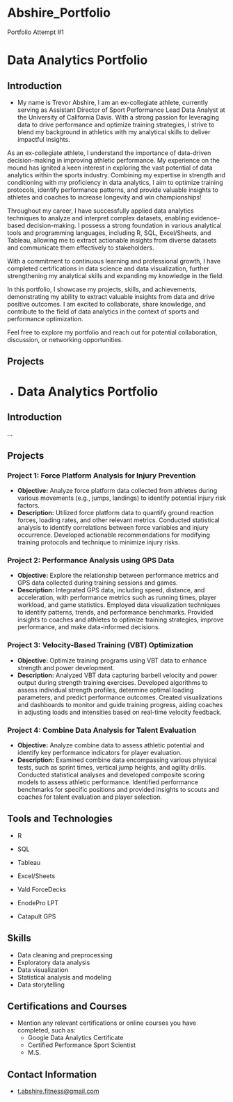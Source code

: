 # Abshire_Portfolio
Portfolio Attempt #1

# Data Analytics Portfolio

## Introduction
- My name is Trevor Abshire, I am an ex-collegiate athlete, currently serving as Assistant Director of Sport Performance Lead Data Analyst at the University of California Davis. With a strong passion for leveraging data to drive performance and optimize training strategies, I strive to blend my background in athletics with my analytical skills to deliver impactful insights.

As an ex-collegiate athlete, I understand the importance of data-driven decision-making in improving athletic performance. My experience on the mound has ignited a keen interest in exploring the vast potential of data analytics within the sports industry. Combining my expertise in strength and conditioning with my proficiency in data analytics, I aim to optimize training protocols, identify performance patterns, and provide valuable insights to athletes and coaches to increase longevity and win championships!

Throughout my career, I have successfully applied data analytics techniques to analyze and interpret complex datasets, enabling evidence-based decision-making. I possess a strong foundation in various analytical tools and programming languages, including R, SQL, Excel/Sheets, and Tableau, allowing me to extract actionable insights from diverse datasets and communicate them effectively to stakeholders.

With a commitment to continuous learning and professional growth, I have completed certifications in data science and data visualization, further strengthening my analytical skills and expanding my knowledge in the field.

In this portfolio, I showcase my projects, skills, and achievements, demonstrating my ability to extract valuable insights from data and drive positive outcomes. I am excited to collaborate, share knowledge, and contribute to the field of data analytics in the context of sports and performance optimization.

Feel free to explore my portfolio and reach out for potential collaboration, discussion, or networking opportunities.

## Projects
- # Data Analytics Portfolio

## Introduction
...

## Projects

### Project 1: Force Platform Analysis for Injury Prevention
- **Objective:** Analyze force platform data collected from athletes during various movements (e.g., jumps, landings) to identify potential injury risk factors.
- **Description:** Utilized force platform data to quantify ground reaction forces, loading rates, and other relevant metrics. Conducted statistical analysis to identify correlations between force variables and injury occurrence. Developed actionable recommendations for modifying training protocols and technique to minimize injury risks.

### Project 2: Performance Analysis using GPS Data
- **Objective:** Explore the relationship between performance metrics and GPS data collected during training sessions and games.
- **Description:** Integrated GPS data, including speed, distance, and acceleration, with performance metrics such as running times, player workload, and game statistics. Employed data visualization techniques to identify patterns, trends, and performance benchmarks. Provided insights to coaches and athletes to optimize training strategies, improve performance, and make data-informed decisions.

### Project 3: Velocity-Based Training (VBT) Optimization
- **Objective:** Optimize training programs using VBT data to enhance strength and power development.
- **Description:** Analyzed VBT data capturing barbell velocity and power output during strength training exercises. Developed algorithms to assess individual strength profiles, determine optimal loading parameters, and predict performance outcomes. Created visualizations and dashboards to monitor and guide training progress, aiding coaches in adjusting loads and intensities based on real-time velocity feedback.

### Project 4: Combine Data Analysis for Talent Evaluation
- **Objective:** Analyze combine data to assess athletic potential and identify key performance indicators for player evaluation.
- **Description:** Examined combine data encompassing various physical tests, such as sprint times, vertical jump heights, and agility drills. Conducted statistical analyses and developed composite scoring models to assess athletic performance. Identified performance benchmarks for specific positions and provided insights to scouts and coaches for talent evaluation and player selection.


## Tools and Technologies
  - R
  - SQL
  - Tableau
  - Excel/Sheets

  - Vald ForceDecks
  - EnodePro LPT
  - Catapult GPS
  
## Skills
  - Data cleaning and preprocessing
  - Exploratory data analysis
  - Data visualization
  - Statistical analysis and modeling
  - Data storytelling
  
## Certifications and Courses
- Mention any relevant certifications or online courses you have completed, such as:
  - Google Data Analytics Certificate
  - Certified Performance Sport Scientist
  - M.S.

## Contact Information
- t.abshire.fitness@gmail.com

